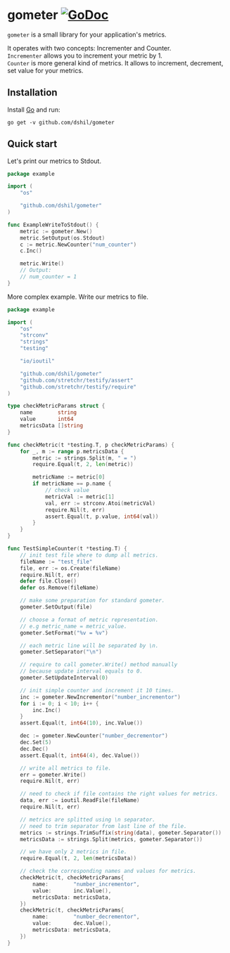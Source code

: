 # gometer [![GoDoc](https://godoc.org/github.com/dshil/gometer?status.svg)](https://godoc.org/github.com/dshil/gometer)


`gometer` is a small library for your application's metrics.

It operates with two concepts: Incrementer and Counter.   
`Incrementer` allows you to increment your metric by 1.   
`Counter` is more general kind of metrics. It allows to increment, decrement, set value for your metrics.

## Installation

Install [Go](https://golang.org/) and run:

    go get -v github.com/dshil/gometer


## Quick start

Let's print our metrics to Stdout.
```go
package example

import (
	"os"

	"github.com/dshil/gometer"
)

func ExampleWriteToStdout() {
	metric := gometer.New()
	metric.SetOutput(os.Stdout)
	c := metric.NewCounter("num_counter")
	c.Inc()

	metric.Write()
	// Output:
	// num_counter = 1
}
```

More complex example. Write our metrics to file.

```go
package example

import (
	"os"
	"strconv"
	"strings"
	"testing"

	"io/ioutil"

	"github.com/dshil/gometer"
	"github.com/stretchr/testify/assert"
	"github.com/stretchr/testify/require"
)

type checkMetricParams struct {
	name        string
	value       int64
	metricsData []string
}

func checkMetric(t *testing.T, p checkMetricParams) {
	for _, m := range p.metricsData {
		metric := strings.Split(m, " = ")
		require.Equal(t, 2, len(metric))

		metricName := metric[0]
		if metricName == p.name {
			// check value
			metricVal := metric[1]
			val, err := strconv.Atoi(metricVal)
			require.Nil(t, err)
			assert.Equal(t, p.value, int64(val))
		}
	}
}

func TestSimpleCounter(t *testing.T) {
	// init test file where to dump all metrics.
	fileName := "test_file"
	file, err := os.Create(fileName)
	require.Nil(t, err)
	defer file.Close()
	defer os.Remove(fileName)

	// make some preparation for standard gometer.
	gometer.SetOutput(file)

	// choose a format of metric representation.
	// e.g metric_name = metric_value.
	gometer.SetFormat("%v = %v")

	// each metric line will be separated by \n.
	gometer.SetSeparator("\n")

	// require to call gometer.Write() method manually
	// because update interval equals to 0.
	gometer.SetUpdateInterval(0)

	// init simple counter and increment it 10 times.
	inc := gometer.NewIncrementor("number_incrementor")
	for i := 0; i < 10; i++ {
		inc.Inc()
	}
	assert.Equal(t, int64(10), inc.Value())

	dec := gometer.NewCounter("number_decrementor")
	dec.Set(5)
	dec.Dec()
	assert.Equal(t, int64(4), dec.Value())

	// write all metrics to file.
	err = gometer.Write()
	require.Nil(t, err)

	// need to check if file contains the right values for metrics.
	data, err := ioutil.ReadFile(fileName)
	require.Nil(t, err)

	// metrics are splitted using \n separator.
	// need to trim separator from last line of the file.
	metrics := strings.TrimSuffix(string(data), gometer.Separator())
	metricsData := strings.Split(metrics, gometer.Separator())

	// we have only 2 metrics in file.
	require.Equal(t, 2, len(metricsData))

	// check the corresponding names and values for metrics.
	checkMetric(t, checkMetricParams{
		name:        "number_incrementor",
		value:       inc.Value(),
		metricsData: metricsData,
	})
	checkMetric(t, checkMetricParams{
		name:        "number_decrementor",
		value:       dec.Value(),
		metricsData: metricsData,
	})
}
```

